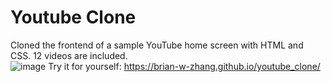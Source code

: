 # Youtube Clone
Cloned the frontend of a sample YouTube home screen with HTML and CSS. 12 videos are included.\
![image](https://github.com/brian-w-zhang/youtube_clone/assets/152770271/3ff0a9e7-3970-4942-a80b-8406e46071a2)
Try it for yourself: https://brian-w-zhang.github.io/youtube_clone/


